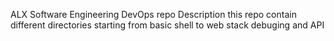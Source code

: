 ALX Software Engineering DevOps  repo
Description
this repo contain different directories starting from basic shell to web stack debuging and API